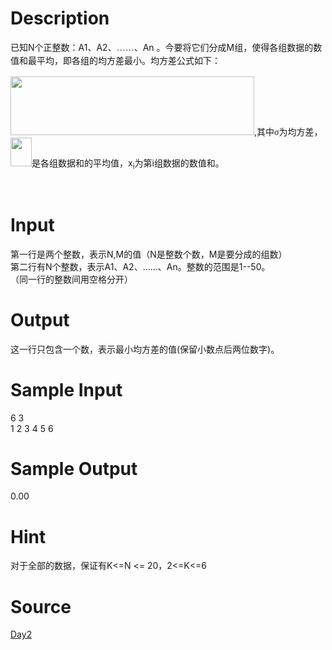 
# Description

<div class="content"><p><span style="line-height: 150%; text-indent: 21pt; font-family: 宋体;">已知</span><span lang="EN-US" style="line-height: 150%; text-indent: 21pt;">N</span><span style="line-height: 150%; text-indent: 21pt; font-family: 宋体;">个正整数：</span><span lang="EN-US" style="line-height: 150%; text-indent: 21pt;">A1</span><span style="line-height: 150%; text-indent: 21pt; font-family: 宋体;">、</span><span lang="EN-US" style="line-height: 150%; text-indent: 21pt;">A2</span><span style="line-height: 150%; text-indent: 21pt; font-family: 宋体;">、……、</span><span lang="EN-US" style="line-height: 150%; text-indent: 21pt;">An </span><span style="line-height: 150%; text-indent: 21pt; font-family: 宋体;">。今要将它们分成</span><span lang="EN-US" style="line-height: 150%; text-indent: 21pt;">M</span><span style="line-height: 150%; text-indent: 21pt; font-family: 宋体;">组，使得各组数据的数值和最平均，即各组的均方差最小。均方差公式如下：</span></p>
<p><img src="/source/bzoj/2428/img/aHR0cHM6Ly9seWRzeS5jb20vSnVkZ2VPbmxpbmUvdXBsb2FkLzIwMTQxMC9hYSgxKS5qcGc=.jpg" width="390" height="94" alt=""/>,<span style="font-family:宋体;mso-ascii-font-family:&#34;Times New Roman&#34;;
mso-hansi-font-family:&#34;Times New Roman&#34;">其中</span><span style="font-family:
宋体">σ</span><span style="font-family:宋体;mso-ascii-font-family:&#34;Times New Roman&#34;;
mso-hansi-font-family:&#34;Times New Roman&#34;">为均方差，<img src="/source/bzoj/2428/img/aHR0cHM6Ly9seWRzeS5jb20vSnVkZ2VPbmxpbmUvdXBsb2FkLzIwMTQxMC9iYi5qcGc=.jpg" width="34" height="46" alt=""/></span><span style="font-family:宋体;mso-ascii-font-family:
&#34;Times New Roman&#34;;mso-hansi-font-family:&#34;Times New Roman&#34;">是各组数据和的平均值，</span><span lang="EN-US">x<sub>i</sub></span><span style="font-family:宋体;mso-ascii-font-family:
&#34;Times New Roman&#34;;mso-hansi-font-family:&#34;Times New Roman&#34;">为第</span><span lang="EN-US">i</span><span style="font-family:宋体;mso-ascii-font-family:&#34;Times New Roman&#34;;
mso-hansi-font-family:&#34;Times New Roman&#34;">组数据的数值和。</span></p>
<p class="MsoNormal"><span lang="EN-US"> </span></p>
<p></p></div>

# Input

<div class="content"><div>第一行是两个整数，表示N,M的值（N是整数个数，M是要分成的组数）</div>
<div>第二行有N个整数，表示A1、A2、……、An。整数的范围是1--50。</div>
<div>（同一行的整数间用空格分开）</div></div>

# Output

<div class="content"><p><a id="fck_paste_padding"><span style="font-family:宋体;
mso-ascii-font-family:&#34;Times New Roman&#34;;mso-hansi-font-family:&#34;Times New Roman&#34;">这一行只包含一个数，表示最小均方差的值</span><span lang="EN-US">(</span><span style="font-family:宋体;mso-ascii-font-family:&#34;Times New Roman&#34;;
mso-hansi-font-family:&#34;Times New Roman&#34;">保留小数点后两位数字</span><span lang="EN-US">)</span><span style="font-family:宋体;mso-ascii-font-family:&#34;Times New Roman&#34;;mso-hansi-font-family:
&#34;Times New Roman&#34;">。</span></a></p>
<p></p>
<p></p>
<p></p>
<p></p></div>

# Sample Input

<div class="content"><span class="sampledata"> 6  3<br/>
1  2  3  4  5  6</span></div>

# Sample Output

<div class="content"><span class="sampledata">0.00</span></div>

# Hint

<div class="content"><p></p><p>对于全部的数据，保证有K&lt;=N &lt;= 20，2&lt;=K&lt;=6</p><p></p></div>

# Source

<div class="content"><p><a href="problemset.php?search=Day2">Day2</a></p></div>

